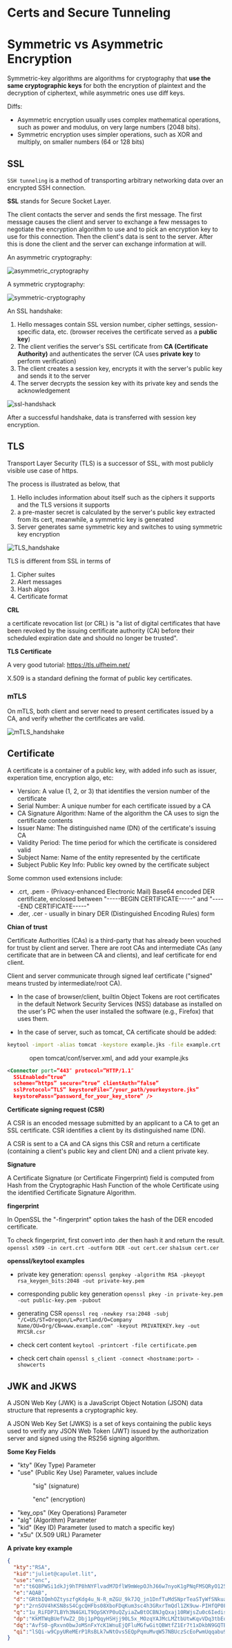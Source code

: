 # Certs and Secure Tunneling

# Symmetric vs Asymmetric Encryption

Symmetric-key algorithms are algorithms for cryptography that **use the same cryptographic keys** for both the encryption of plaintext and the decryption of ciphertext, while asymmetric ones use diff keys.

Diffs:

* Asymmetric encryption usually uses complex mathematical operations, such as power and modulus, on very large numbers (2048 bits).
* Symmetric encryption uses simpler operations, such as XOR and multiply, on smaller numbers (64 or 128 bits)


## SSL 

`SSH tunneling` is a method of transporting arbitrary networking data over an encrypted SSH connection.

**SSL** stands for Secure Socket Layer.

The client contacts the server and sends the first message. The first message causes the client and server to exchange a few messages to negotiate the encryption algorithm to use and to pick an encryption key to use for this connection. Then the client's data is sent to the server. After this is done the client and the server can exchange information at will.

An asymmetric cryptography:

![asymmetric_cryptography](imgs/asymmetric_cryptography.png "asymmetric_cryptography")

A symmetric cryptography:

![symmetric-cryptography](imgs/symmetric-cryptography.png "symmetric-cryptography")

An SSL handshake:

1. Hello messages contain SSL version number, cipher settings, session-specific data, etc. (browser receives the certificate served as a **public key**)
2. The client verifies the server's SSL certificate from **CA (Certificate Authority)** and authenticates the server (CA uses **private key** to perform verification)
3. The client creates a session key, encrypts it with the server's public key and sends it to the server
4. The server decrypts the session key with its private key and sends the acknowledgement

![ssl-handshack](imgs/ssl-handshack.png "ssl-handshack")

After a successful handshake, data is transferred with session key encryption.

## TLS

Transport Layer Security (TLS) is a successor of SSL, with most publicly visible use case of https.

The process is illustrated as below, that
1. Hello includes information about itself such as the ciphers it supports and the TLS versions it supports
2. a pre-master secret is calculated by the server's public key extracted from its cert, meanwhile, a symmetric key is generated
3. Server generates same symmetric key and switches to using symmetric key encryption

![TLS_handshake](imgs/TLS_handshake.png "TLS_handshake")

TLS is different from SSL in terms of 
1. Cipher suites
2. Alert messages
3. Hash algos
4. Certificate format 

**CRL** 

a certificate revocation list (or CRL) is "a list of digital certificates that have been revoked by the issuing certificate authority (CA) before their scheduled expiration date and should no longer be trusted".

**TLS Certificate**

A very good tutorial:
https://tls.ulfheim.net/

X.509 is a standard defining the format of public key certificates.

### mTLS

On mTLS, both client and server need to present certificates issued by a CA, and verify whether the certificates are valid.


![mTLS_handshake](imgs/mTLS_handshake.png "mTLS_handshake")

## Certificate

A certificate is a container of a public key, with added info such as issuer, experation time, encryption algo, etc:

* Version: A value (1, 2, or 3) that identifies the version number of the certificate
* Serial Number: A unique number for each certificate issued by a CA
* CA Signature Algorithm: Name of the algorithm the CA uses to sign the certificate contents
* Issuer Name: The distinguished name (DN) of the certificate's issuing CA
* Validity Period: The time period for which the certificate is considered valid
* Subject Name: Name of the entity represented by the certificate
* Subject Public Key Info: Public key owned by the certificate subject

Some common used extensions include:

* .crt, .pem - (Privacy-enhanced Electronic Mail) Base64 encoded DER certificate, enclosed between "-----BEGIN CERTIFICATE-----" and "-----END CERTIFICATE-----"
* .der, .cer - usually in binary DER  (Distinguished Encoding Rules) form

**Chian of trust**

Certificate Authorities (CAs) is a third-party that has already been vouched for trust by client and server. There are root CAs and intermediate CAs (any certificate that are in between CA and clients), and leaf certificate for end client.

Client and server communicate through signed leaf certificate ("signed" means trusted by intermediate/root CA).

* In the case of browser/client, builtin Object Tokens are root certificates in the default Network Security Services (NSS) database as installed on the user's PC when the user installed the software (e.g., Firefox) that uses them.

* In the case of server, such as tomcat, CA certificate should be added:
```bash
keytool -import -alias tomcat -keystore example.jks -file example.crt
```
&nbsp;&nbsp;&nbsp;&nbsp;&nbsp;&nbsp;&nbsp;&nbsp;&nbsp;&nbsp;&nbsp;&nbsp;
open tomcat/conf/server.xml, and add your example.jks
```xml
<Connector port=”443″ protocol=”HTTP/1.1″
  SSLEnabled=”true”
  scheme=”https” secure=”true” clientAuth=”false”
  sslProtocol=”TLS” keystoreFile=”/your_path/yourkeystore.jks”
  keystorePass=”password_for_your_key_store” />
```

**Certificate signing request (CSR)**

A CSR is an encoded message submitted by an applicant to a CA to get an SSL certificate. CSR identifies a client by its distinguished name (DN).

A CSR is sent to a CA and CA signs this CSR and return a certificate (containing a client's public key and client DN) and a client private key.

**Signature**

A Certificate Signature (or Certificate Fingerprint) field is computed from Hash from the Cryptographic Hash Function of the whole Certificate using the identified Certificate Signature Algorithm. 

**fingerprint**

In OpenSSL the "-fingerprint" option takes the hash of the DER encoded certificate.

To check fingerprint, first convert into .der then hash it and return the result.
`openssl x509 -in cert.crt -outform DER -out cert.cer`
`sha1sum cert.cer`

**openssl/keytool examples**
* private key generation:
`openssl genpkey -algorithm RSA -pkeyopt rsa_keygen_bits:2048 -out private-key.pem`

* corresponding public key generation
`openssl pkey -in private-key.pem -out public-key.pem -pubout`

* generating CSR
`openssl req -newkey rsa:2048 -subj "/C=US/ST=Oregon/L=Portland/O=Company Name/OU=Org/CN=www.example.com" -keyout PRIVATEKEY.key -out MYCSR.csr`

* check cert content
`keytool -printcert -file certificate.pem`

* check cert chain
`openssl s_client -connect <hostname:port> -showcerts`


## JWK and JKWS

A JSON Web Key (JWK) is a JavaScript Object Notation (JSON) data structure that represents a cryptographic key.

A JSON Web Key Set (JWKS) is a set of keys containing the public keys used to verify any JSON Web Token (JWT) issued by the authorization server and signed using the RS256 signing algorithm.

**Some Key Fields**

* "kty" (Key Type) Parameter
* "use" (Public Key Use) Parameter, values include

&nbsp;&nbsp;&nbsp;&nbsp;&nbsp;&nbsp;&nbsp;&nbsp;&nbsp;&nbsp;&nbsp;&nbsp;&nbsp;&nbsp; "sig" (signature)


&nbsp;&nbsp;&nbsp;&nbsp;&nbsp;&nbsp;&nbsp;&nbsp;&nbsp;&nbsp;&nbsp;&nbsp;&nbsp;&nbsp; "enc" (encryption)
 
* "key_ops" (Key Operations) Parameter
* "alg" (Algorithm) Parameter
* "kid" (Key ID) Parameter (used to match a specific key)
* "x5u" (X.509 URL) Parameter

**A private key example**
```json
{
  "kty":"RSA",
  "kid":"juliet@capulet.lit",
  "use":"enc",
  "n":"t6Q8PWSi1dkJj9hTP8hNYFlvadM7DflW9mWepOJhJ66w7nyoK1gPNqFMSQRyO125Gp-TEkodhWr0iujjHVx7BcV0llS4w5ACGgPrcAd6ZcSR0-Iqom-QFcNP8Sjg086MwoqQU_LYywlAGZ21WSdS_PERyGFiNnj3QQlO8Yns5jCtLCRwLHL0Pb1fEv45AuRIuUfVcPySBWYnDyGxvjYGDSM-AqWS9zIQ2ZilgT-GqUmipg0XOC0Cc20rgLe2ymLHjpHciCKVAbY5-L32-lSeZO-Os6U15_aXrk9Gw8cPUaX1_I8sLGuSiVdt3C_Fn2PZ3Z8i744FPFGGcG1qs2Wz-Q",
  "e":"AQAB",
  "d":"GRtbIQmhOZtyszfgKdg4u_N-R_mZGU_9k7JQ_jn1DnfTuMdSNprTeaSTyWfSNkuaAwnOEbIQVy1IQbWVV25NY3ybc_IhUJtfri7bAXYEReWaCl3hdlPKXy9UvqPYGR0kIXTQRqns-dVJ7jahlI7LyckrpTmrM8dWBo4_PMaenNnPiQgO0xnuToxutRZJfJvG4Ox4ka3GORQd9CsCZ2vsUDmsXOfUENOyMqADC6p1M3h33tsurY15k9qMSpG9OX_IJAXmxzAh_tWiZOwk2K4yxH9tS3Lq1yX8C1EWmeRDkK2ahecG85-oLKQt5VEpWHKmjOi_gJSdSgqcN96X52esAQ",
  "p":"2rnSOV4hKSN8sS4CgcQHFbs08XboFDqKum3sc4h3GRxrTmQdl1ZK9uw-PIHfQP0FkxXVrx-WE-ZEbrqivH_2iCLUS7wAl6XvARt1KkIaUxPPSYB9yk31s0Q8UK96E3_OrADAYtAJs-M3JxCLfNgqh56HDnETTQhH3rCT5T3yJws",
  "q":"1u_RiFDP7LBYh3N4GXLT9OpSKYP0uQZyiaZwBtOCBNJgQxaj10RWjsZu0c6Iedis4S7B_coSKB0Kj9PaPaBzg-IySRvvcQuPamQu66riMhjVtG6TlV8CLCYKrYl52ziqK0E_ym2QnkwsUX7eYTB7LbAHRK9GqocDE5B0f808I4s",
  "dp":"KkMTWqBUefVwZ2_Dbj1pPQqyHSHjj90L5x_MOzqYAJMcLMZtbUtwKqvVDq3tbEo3ZIcohbDtt6SbfmWzggabpQxNxuBpoOOf_a_HgMXK_lhqigI4y_kqS1wY52IwjUn5rgRrJ-yYo1h41KR-vz2pYhEAeYrhttWtxVqLCRViD6c",
  "dq":"AvfS0-gRxvn0bwJoMSnFxYcK1WnuEjQFluMGfwGitQBWtfZ1Er7t1xDkbN9GQTB9yqpDoYaN06H7CFtrkxhJIBQaj6nkF5KKS3TQtQ5qCzkOkmxIe3KRbBymXxkb5qwUpX5ELD5xFc6FeiafWYY63TmmEAu_lRFCOJ3xDea-ots",
  "qi":"lSQi-w9CpyUReMErP1RsBLk7wNtOvs5EQpPqmuMvqW57NBUczScEoPwmUqqabu9V0-Py4dQ57_bapoKRu1R90bvuFnU63SHWEFglZQvJDMeAvmj4sm-Fp0oYu_neotgQ0hzbI5gry7ajdYy9-2lNx_76aBZoOUu9HCJ-UsfSOI8"
}
```

